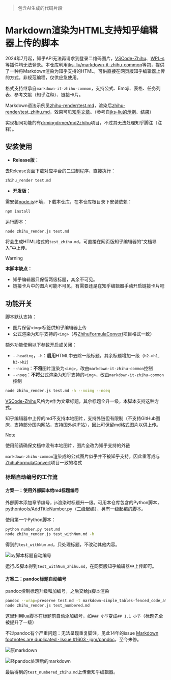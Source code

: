 > 包含AI生成的代码片段

# Markdown渲染为HTML支持知乎编辑器上传的脚本

2024年7月起，知乎API无法再请求到登录二维码图片，[VSCode-Zhihu](https://github.com/niudai/VSCode-Zhihu)、[WPL-s](https://github.com/jks-liu/WPL-s)等插件均无法登录。本仓库利用[jks-liu/markdown-it-zhihu-common](https://github.com/jks-liu/markdown-it-zhihu-common#readme)等包，提供了一种将Markdown渲染为知乎支持的HTML，可供直接在网页版知乎编辑器上传的方式。非规范编程，仅供应急使用。

格式支持继承自`markdown-it-zhihu-common`，支持公式、Emoji、表格、任务列表、参考文献（知乎注释）、链接卡片。

Markdown语法示例见[zhihu-render/test.md](https://github.com/marvel084/zhihu-render/blob/main/test.md)，渲染后[zhihu-render/test_zhihu.md](https://github.com/marvel084/zhihu-render/blob/main/test_zhihu.md)，效果可见[知乎文章](https://zhuanlan.zhihu.com/p/719814080)。（参考自[jks-liu的示例](https://github.com/jks-liu/zhihu/blob/master/WPLs-introduction-and-test.md)、[结果](https://zhuanlan.zhihu.com/p/390528313)）

实现相同功能的有[drmingdrmer/md2zhihu](https://github.com/drmingdrmer/md2zhihu)项目，不过其无法处理知乎脚注（注释）。

## 安装使用

- **Release版：** 

去Release页面下载对应平台的二进制程序，直接执行：

```bash
zhihu_render test.md
```

- **开发版：** 

需安装[node.js](https://nodejs.org/zh-cn)环境，下载本仓库，在本仓库根目录下安装依赖：

```bash
npm install
```

运行脚本：

```bash
node zhihu_render.js test.md
```

将会生成HTML格式的`test_zhihu.md`，可直接在网页版知乎编辑器的“文档导入”中上传。


> [!WARNING]
>
> **本脚本缺点：**
>
> - 知乎编辑器只保留两级标题，其余不可见。
> - 链接卡片中的图片可能不可见，有需要还是在知乎编辑器手动开启链接卡片吧


## 功能开关

脚本默认支持：

- 图片保留`<img>`标签供知乎编辑器上传
- 公式渲染为知乎支持的`<img>`（与[ZhihuFormulaConvert](https://github.com/pluveto/ZhihuFormulaConvert)项目格式一致）

额外功能使用以下参数开启或关闭：

- `--heading`，`-h`：**启用**HTML中去除一级标题，其余标题增加一级（`h2->h1, h3->h2`）
- `--noimg`：**不将**图片渲染为`<img>`，改由`markdown-it-zhihu-common`控制
- `--noeq`：**不将**公式渲染为知乎支持的`<img>`，改由`markdown-it-zhihu-common`控制

```bash
node zhihu_render.js test.md -h --noimg --noeq
```

[VSCode-Zhihu](https://github.com/niudai/VSCode-Zhihu)风格为`#`作为文章标题，其余标题全升一级，本脚本支持这种方式。

知乎编辑器中上传的md不支持本地图片，支持外链但有限制（不支持GitHub图床，支持部分国内网站，支持国外纯IP站），因此可保留md格式图片以供上传。

> [!NOTE]
>
> 使用前请确保文档中没有本地图片，图片全改为知乎支持的外链


`markdown-zhihu-common`渲染成的公式图片似乎并不被知乎支持，因此重写成与[ZhihuFormulaConvert](https://github.com/pluveto/ZhihuFormulaConvert)项目一致的格式


### 标题自动编号的工作流

#### 方案一：使用外部脚本给md标题编号

外部脚本添加章节编号，js渲染时标题升一级。可用本仓库包含的Python脚本，[pythontools/AddTitleNumber.py](https://github.com/frone/pythontools/blob/master/AddTitleNumber.py)（二级起编），另有一级起编的[脚本](https://blog.csdn.net/u012443641/article/details/126440876)。

使用第一个Python脚本：

```bash
python number.py test.md
node zhihu_render.js test_withNum.md -h
```

得到的`test_withNum.md`，只处理标题，不改动其他内容。

![py脚本标题自动编号](https://img.earlywolf.cn/img/202409132021928.png)

运行JS脚本得到`test_withNum_zhihu.md`，在网页版知乎编辑器中上传即可。



#### 方案二：pandoc标题自动编号

pandoc控制标题升级和加编号，之后交给js脚本渲染

```bash
pandoc --wrap=preserve test.md -t markdown-simple_tables-fenced_code_attributes --shift-heading-level-by=-1 -o test_numbered.md --lua-filter=heading-numbering.lua
node zhihu_render.js test_numbered.md
```

这里利用lua脚本在标题前自动添加编号，如`### 小节`变成`## 1.1 小节`（标题先全被提升了一级）

不过pandoc有个严重问题：无法呈现重复脚注，见此14年的issue [Markdown footnotes are duplicated · Issue #1603 · jgm/pandoc](https://github.com/jgm/pandoc/issues/1603)，至今未修。

![原markdown](https://img.earlywolf.cn/img/202409132021930.png)

![经pandoc处理后的markdown](https://img.earlywolf.cn/img/202409132021931.png)

最后得到的`test_numbered_zhihu.md`上传至知乎编辑器。



